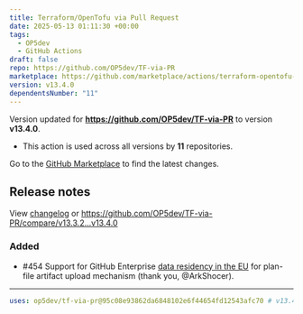 ```yaml
---
title: Terraform/OpenTofu via Pull Request
date: 2025-05-13 01:11:30 +00:00
tags:
  - OP5dev
  - GitHub Actions
draft: false
repo: https://github.com/OP5dev/TF-via-PR
marketplace: https://github.com/marketplace/actions/terraform-opentofu-via-pull-request
version: v13.4.0
dependentsNumber: "11"
---
```



Version updated for **https://github.com/OP5dev/TF-via-PR** to version **v13.4.0**.
- This action is used across all versions by **11** repositories.

Go to the [GitHub Marketplace](https://github.com/marketplace/actions/terraform-opentofu-via-pull-request) to find the latest changes.

## Release notes

View [changelog](https://github.com/OP5dev/TF-via-PR/releases) or https://github.com/OP5dev/TF-via-PR/compare/v13.3.2...v13.4.0

### Added

- #454 Support for GitHub Enterprise [data residency in the EU](https://github.com/newsroom/press-releases/data-residency-in-the-eu) for plan-file artifact upload mechanism (thank you, @ArkShocer).

---

```yaml
uses: op5dev/tf-via-pr@95c08e93862da6848102e6f44654fd12543afc70 # v13.4.0
```
